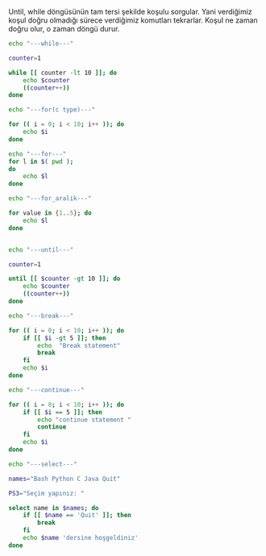 Until, while döngüsünün tam tersi şekilde koşulu sorgular. Yani verdiğimiz koşul doğru olmadığı sürece verdiğimiz komutları tekrarlar. Koşul ne zaman doğru olur, o zaman döngü durur.

```bash
echo "---while---"

counter=1

while [[ counter -lt 10 ]]; do 
	echo $counter
	((counter++))
done

echo "---for(c type)---"

for (( i = 0; i < 10; i++ )); do
	echo $i
done

echo "---for---"
for l in $( pwd ); 
do
	echo $l
done

echo "---for_aralik---"

for value in {1..5}; do
	echo $l
done


echo "---until---"

counter=1

until [[ $counter -gt 10 ]]; do 
	echo $counter
	((counter++))
done

echo "---break---"

for (( i = 0; i < 10; i++ )); do
	if [[ $i -gt 5 ]]; then 
		echo  "Break statement"
		break
	fi
	echo $i
done

echo "---continue---"

for (( i = 0; i < 10; i++ )); do
	if [[ $i == 5 ]]; then 
		echo "continue statement "
		continue
	fi
	echo $i
done

echo "---select---"

names="Bash Python C Java Quit"

PS3="Seçim yapınız: "

select name in $names; do 
	if [[ $name == 'Quit' ]]; then 
		break 
	fi 
	echo $name 'dersine hoşgeldiniz'
done
